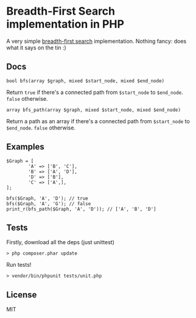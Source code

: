 # Breadth-First Search implementation in PHP

A very simple [breadth-first search](http://en.wikipedia.org/wiki/Breadth-first_search) implementation. Nothing fancy: does what it says on the tin :)

## Docs

    bool bfs(array $graph, mixed $start_node, mixed $end_node)

Return ```true``` if there's a connected path from ```$start_node``` to ```$end_node```. ```false``` otherwise.

    array bfs_path(array $graph, mixed $start_node, mixed $end_node)

Return a path as an array if there's a connected path from ```$start_node``` to ```$end_node```. ```false``` otherwise.

## Examples

    $Graph = [
            'A' => ['B', 'C'],
            'B' => ['A', 'D'],
            'D' => ['B'],
            'C' => ['A',],
    ];

    bfs($Graph, 'A', 'D'); // true
    bfs($Graph, 'A', 'G'); // false
    print_r(bfs_path($Graph, 'A', 'D')); // ['A', 'B', 'D']


## Tests

Firstly, download all the deps (just unittest)

    > php composer.phar update

Run tests!

    > vendor/bin/phpunit tests/unit.php

## License

MIT
